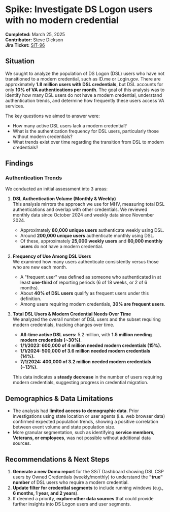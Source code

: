 # Spike: Investigate DS Logon users with no modern credential
**Completed:** March 25, 2025  
**Contributor:** Steve Dickson  
**Jira Ticket:** [SIT-96](https://jira.devops.va.gov/browse/SIT-96)

## Situation
We sought to analyze the population of DS Logon (DSL) users who have not transitioned to a modern credential, such as ID.me or Login.gov. There are approximately **1.8 million users with DSL credentials**, but DSL accounts for only **10% of VA authentications per month**. The goal of this analysis was to identify how many DSL users do not have a modern credential, understand authentication trends, and determine how frequently these users access VA services.

The key questions we aimed to answer were:
- How many active DSL users lack a modern credential?
- What is the authentication frequency for DSL users, particularly those without modern credentials?
- What trends exist over time regarding the transition from DSL to modern credentials?

## Findings

### **Authentication Trends** 
We conducted an initial assessment into 3 areas:
1. **DSL Authentication Volume (Monthly & Weekly)**  
   This analysis mirrors the approach we use for MHV, measuring total DSL authentications and overlap with other credentials. We reviewed monthly data since October 2024 and weekly data since November 2024.  
   - Approximately **80,000 unique users** authenticate weekly using DSL.  
   - Around **200,000 unique users** authenticate monthly using DSL.  
   - Of these, approximately **25,000 weekly users** and **60,000 monthly users** do not have a modern credential.

3. **Frequency of Use Among DSL Users**  
   We examined how many users authenticate consistently versus those who are new each month.  
   - A "frequent user" was defined as someone who authenticated in at least **one-third** of reporting periods (6 of 18 weeks, or 2 of 6 months).  
   - About **40% of DSL users** qualify as frequent users under this definition.  
   - Among users requiring modern credentials, **30% are frequent users**.  

4. **Total DSL Users & Modern Credential Needs Over Time**  
   We analyzed the overall number of DSL users and the subset requiring modern credentials, tracking changes over time.  
   - **All-time active DSL users:** 5.2 million, with **1.5 million needing modern credentials (~30%)**.  
   - **1/1/2023: 600,000 of 4 million needed modern credentials (15%).** 
   - **1/1/2024: 500,000 of 3.6 million needed modern credentials (14%).**  
   - **7/1/2024: 400,000 of 3.2 million needed modern credentials (~13%).**
   
   This data indicates a **steady decrease** in the number of users requiring modern credentials, suggesting progress in credential migration.  

## Demographics & Data Limitations  
- The analysis had **limited access to demographic data**. Prior investigations using state location or user agents (i.e. web browser data) confirmed expected population trends, showing a positive correlation between event volume and state population size.
- More granular segmentation, such as identifying **service members, Veterans, or employees**, was not possible without additional data sources.  

## Recommendations & Next Steps  
1. **Generate a new Domo report** for the SSiT Dashboard showing DSL CSP users by Owned Credentials (weekly/monthly) to understand the **"true" number** of DSL users who require a modern credential.  
2. **Update filter for credential segments** to include running windows (e.g., **6 months, 1 year, and 2 years**).  
3. If deemed a priority, **explore other data sources** that could provide further insights into DS Logon users and user segments.  


